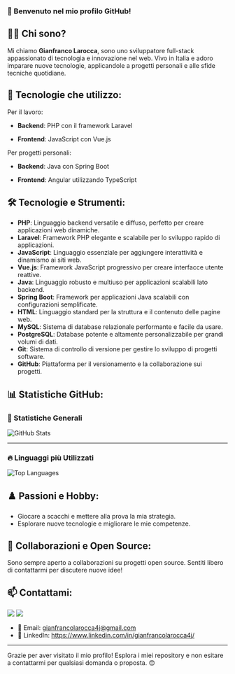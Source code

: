 <head>
    <link rel="stylesheet" href="https://cdn.jsdelivr.net/gh/devicons/devicon@latest/devicon.min.css">
</head>

### 👋 Benvenuto nel mio profilo GitHub!

## 👨‍💻 **Chi sono?**
Mi chiamo **Gianfranco Larocca**, sono uno sviluppatore full-stack appassionato di tecnologia e innovazione nel web. Vivo in Italia e adoro imparare nuove tecnologie, applicandole a progetti personali e alle sfide tecniche quotidiane.

<!-- ![image](https://github.com/Giancotsu/Giancotsu/blob/main/img/giphy.gif) -->

## 💼 **Tecnologie che utilizzo:**

Per il lavoro:

- **Backend**: PHP con il framework Laravel

- **Frontend**: JavaScript con Vue.js

Per progetti personali:

- **Backend**: Java con Spring Boot

- **Frontend**: Angular utilizzando TypeScript

## 🛠️ **Tecnologie e Strumenti:**

- <i class="devicon-php-plain"></i> **PHP**: Linguaggio backend versatile e diffuso, perfetto per creare applicazioni web dinamiche.
- <i class="devicon-laravel-plain"></i> **Laravel**: Framework PHP elegante e scalabile per lo sviluppo rapido di applicazioni.
- <i class="devicon-javascript-plain"></i> **JavaScript**: Linguaggio essenziale per aggiungere interattività e dinamismo ai siti web.
- <i class="devicon-vuejs-plain"></i> **Vue.js**: Framework JavaScript progressivo per creare interfacce utente reattive.
- <i class="devicon-java-plain"></i> **Java**: Linguaggio robusto e multiuso per applicazioni scalabili lato backend.
- <i class="devicon-spring-plain"></i> **Spring Boot**: Framework per applicazioni Java scalabili con configurazioni semplificate.
- <i class="devicon-html5-plain"></i> **HTML**: Linguaggio standard per la struttura e il contenuto delle pagine web.
- <i class="devicon-mysql-plain"></i> **MySQL**: Sistema di database relazionale performante e facile da usare.
- <i class="devicon-postgresql-plain"></i> **PostgreSQL**: Database potente e altamente personalizzabile per grandi volumi di dati.
- <i class="devicon-git-plain"></i> **Git**: Sistema di controllo di versione per gestire lo sviluppo di progetti software.
- <i class="devicon-github-plain"></i> **GitHub**: Piattaforma per il versionamento e la collaborazione sui progetti.

<!-- 🚀 Progetti in Evidenza:
- Owar: 
- Youtube: -->

## 📊 **Statistiche GitHub:**

### 🌟 Statistiche Generali
![GitHub Stats](https://github-readme-stats.vercel.app/api?username=GianfrancoLarocca&show_icons=true&theme=dark)

---

### 🔥 Linguaggi più Utilizzati
![Top Languages](https://github-readme-stats.vercel.app/api/top-langs/?username=GianfrancoLarocca&layout=compact&theme=dark)

<!-- ---

### 🚀 Streak di Contributi
![GitHub Streak](https://github-readme-streak-stats.herokuapp.com/?user=GianfrancoLarocca&theme=dark) -->

## ♟️ **Passioni e Hobby:**
- Giocare a scacchi e mettere alla prova la mia strategia.
- Esplorare nuove tecnologie e migliorare le mie competenze.
<!-- - Lettura di libri su sviluppo personale e crescita professionale. -->

## 🤝 **Collaborazioni e Open Source:**
Sono sempre aperto a collaborazioni su progetti open source. Sentiti libero di contattarmi per discutere nuove idee!

## 📫 **Contattami:**

[<img src="https://github.com/Giancotsu/Giancotsu/blob/main/img/linkedin_ico.png">](https://www.linkedin.com/in/gianfrancolarocca4j/)
<a href="mailto:gianfrancolarocca4j@gmail.com?"><img src="https://github.com/Giancotsu/Giancotsu/blob/main/img/gmail_ico.png"/></a>

- 📧 Email: gianfrancolarocca4j@gmail.com
- 💼 LinkedIn: https://www.linkedin.com/in/gianfrancolarocca4j/

---

Grazie per aver visitato il mio profilo! Esplora i miei repository e non esitare a contattarmi per qualsiasi domanda o proposta. 😊